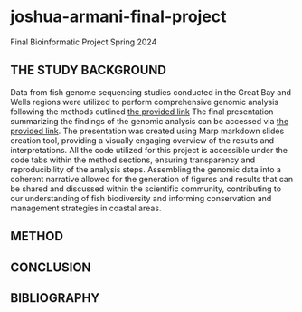 # joshua-armani-final-project
Final Bioinformatic Project Spring 2024
## THE STUDY BACKGROUND
Data from fish genome sequencing studies conducted in the Great Bay and Wells regions were utilized to perform comprehensive genomic analysis following the methods outlined [the provided link](https://github.com/jthmiller/eDNA-metabarcoding-intro/tree/mifish-intro?tab=readme-ov-file)
The final presentation summarizing the findings of the genomic analysis can be accessed via [the provided link](https://github.com/KwadwoLarbi/joshua-armani-qiayra_final-project). The presentation was created using Marp markdown slides creation tool, providing a visually engaging overview of the results and interpretations. All the code utilized for this project is accessible under the code tabs within the method sections, ensuring transparency and reproducibility of the analysis steps. Assembling the genomic data into a coherent narrative allowed for the generation of figures and results that can be shared and discussed within the scientific community, contributing to our understanding of fish biodiversity and informing conservation and management strategies in coastal areas.
## METHOD

## CONCLUSION 

## BIBLIOGRAPHY
